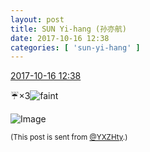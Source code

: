 ```yaml
---
layout: post
title: SUN Yi-hang (孙亦航)
date: 2017-10-16 12:38
categories: [ 'sun-yi-hang' ]
---
```


<div class="weibo-info">
  <a href="http://weibo.com/2565158051/FqCM8zWuM">2017-10-16 12:38</a>
</div>

:umbrella:×3![faint](http://img.t.sinajs.cn/t4/appstyle/expression/ext/normal/d9/dizzya_org.gif)

<!-- more -->

![Image](http://wx4.sinaimg.cn/mw690/98e534a3gy1fkjzeadug5j22c0340qv8.jpg)

<small>(This post is sent from [@YXZHty](http://weibo.com/2565158051).)</small>
